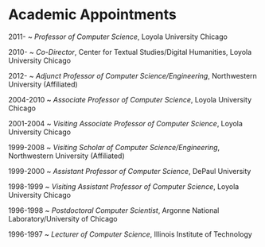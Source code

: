 # Academic Appointments

2011-
  ~ *Professor of Computer Science*, Loyola University Chicago

2010-
  ~ *Co-Director*, Center for Textual Studies/Digital Humanities, Loyola University Chicago

2012-
  ~ *Adjunct Professor of Computer Science/Engineering*, Northwestern University (Affiliated)

2004-2010
  ~ *Associate Professor of Computer Science*, Loyola University Chicago

2001-2004
  ~ *Visiting Associate Professor of Computer Science*, Loyola University Chicago

1999-2008
  ~ *Visiting Scholar of Computer Science/Engineering*, Northwestern University (Affiliated)

1999-2000
  ~ *Assistant Professor of Computer Science*, DePaul University

1998-1999
  ~ *Visiting Assistant Professor of Computer Science*, Loyola University Chicago

1996-1998
  ~ *Postdoctoral Computer Scientist*, Argonne National Laboratory/University of Chicago

1996-1997
  ~ *Lecturer of Computer Science*, Illinois Institute of Technology

